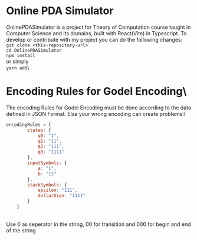 # Online PDA Simulator
OnlinePDASimulator is a project for Theory of Computation course taught in Computer Science and its domains, built with React(Vite) in Typescript.
To develop or contribute with my project you can do the following changes:\
```git clone <this-repository-url>```\
```cd OnlinePDASimulator```\
```npm install```\
or simply\
```yarn add```\

# Encoding Rules for Godel Encoding\
The encoding Rules for Godel Encoding must be done according to the data defined in JSON Format. Else your wrong encoding can create problems:\
```js
encodingRules = {
        states: {
            q0: "1",
            q1: "11",
            q2: "111",
            q3: "1111"
        },
        inputSymbols: {
            a: "1",
            b: "11"
        },
        stackSymbols: {
            epsilon: "111",
            dollarSign: "1111"
        }
    }
```
\
Use 0 as seperator in the string, 00 for transition and 000 for begin and end of the string
